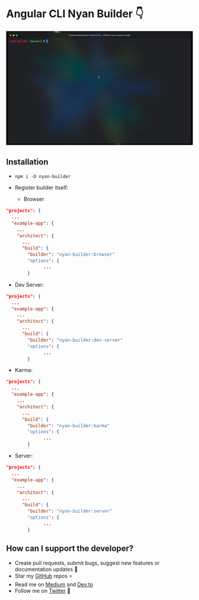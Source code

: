 # Angular CLI Nyan Builder 👇

![nyan gif](nyan-demo.gif)

## Installation

- `npm i -D nyan-builder`
- Register builder itself:

  - Browser
```json
"projects": {
  ...
  "example-app": {
    ...
    "architect": {
      ...
      "build": {
        "builder": "nyan-builder:browser"
        "options": {
              ...
        }
```

  - Dev Server: 
```json
"projects": {
  ...
  "example-app": {
    ...
    "architect": {
      ...
      "build": {
        "builder": "nyan-builder:dev-server"
        "options": {
              ...
        }
```

  - Karma: 
```json
"projects": {
  ...
  "example-app": {
    ...
    "architect": {
      ...
      "build": {
        "builder": "nyan-builder:karma"
        "options": {
              ...
        }
```

  - Server: 
```json
"projects": {
  ...
  "example-app": {
    ...
    "architect": {
      ...
      "build": {
        "builder": "nyan-builder:server"
        "options": {
              ...
        }
```

  
## How can I support the developer?

- Create pull requests, submit bugs, suggest new features or documentation updates 🔧
- Star my [GitHub](http://github.com/tibing/) repos ⭐️
- Read me on [Medium](https://medium.com/@nik.poltoratsky) and [Dev.to](https://dev.to/nikpoltoratsky)
- Follow me on [Twitter](https://twitter.com/NikPoltoratsky) 🐾
